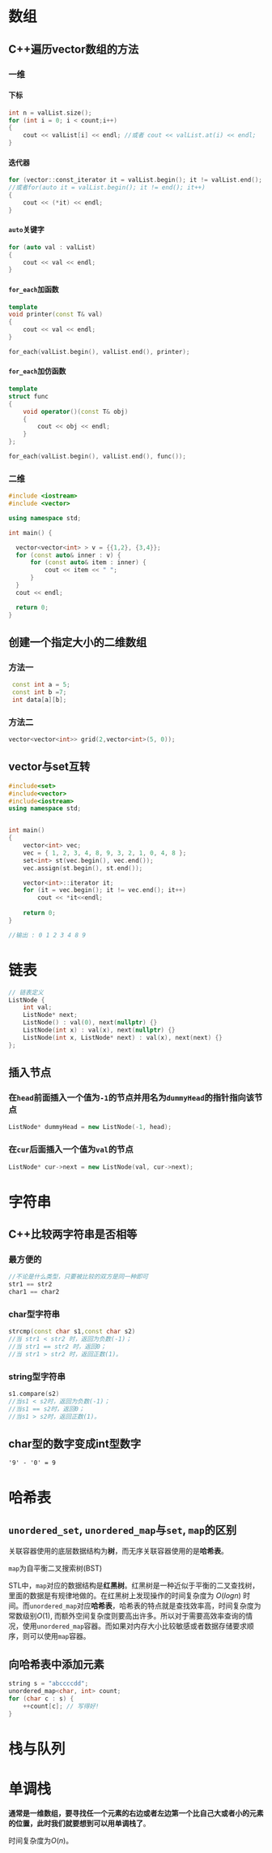 # 数组

## C++遍历vector数组的方法

### 一维

#### 下标

```C++
int n = valList.size(); 
for (int i = 0; i < count;i++) 
{ 
    cout << valList[i] << endl; //或者 cout << valList.at(i) << endl;
}
```

#### 迭代器

```C++
for (vector::const_iterator it = valList.begin(); it != valList.end(); it++) 
//或者for(auto it = valList.begin(); it != end(); it++)
{ 
    cout << (*it) << endl;
}
```

#### `auto`关键字

```C++
for (auto val : valList)
{ 
    cout << val << endl;
}
```

#### `for_each`加函数

```c++
template
void printer(const T& val)
{ 
    cout << val << endl;
}

for_each(valList.begin(), valList.end(), printer);
```

#### `for_each`加仿函数

```C++
template
struct func
{ 
    void operator()(const T& obj) 
    { 
        cout << obj << endl;
    }
};

for_each(valList.begin(), valList.end(), func());

```

### 二维

```c++
#include <iostream>
#include <vector>

using namespace std;

int main() {

  vector<vector<int> > v = {{1,2}, {3,4}};
  for (const auto& inner : v) {
      for (const auto& item : inner) {
          cout << item << " ";
      }
  }
  cout << endl;

  return 0;
}
```

## 创建一个指定大小的二维数组

### 方法一

```C++
 const int a = 5;
 const int b =7;
 int data[a][b];
```

### 方法二

```C++
vector<vector<int>> grid(2,vector<int>(5, 0));
```

## vector与set互转

```C++
#include<set>
#include<vector>
#include<iostream>
using namespace std;


int main()
{
    vector<int> vec;
    vec = { 1, 2, 3, 4, 8, 9, 3, 2, 1, 0, 4, 8 };
    set<int> st(vec.begin(), vec.end());
    vec.assign(st.begin(), st.end());

    vector<int>::iterator it;
    for (it = vec.begin(); it != vec.end(); it++)
        cout << *it<<endl;
    
    return 0;
}

//输出 : 0 1 2 3 4 8 9 
```

# 链表

```C++
// 链表定义
ListNode {
    int val;
    ListNode* next;
    ListNode() : val(0), next(nullptr) {}
    ListNode(int x) : val(x), next(nullptr) {}
    ListNode(int x, ListNode* next) : val(x), next(next) {}
};
```

## 插入节点

### 在`head`前面插入一个值为`-1`的节点并用名为`dummyHead`的指针指向该节点

```C++
ListNode* dummyHead = new ListNode(-1, head);
```

### 在`cur`后面插入一个值为`val`的节点

```C++
ListNode* cur->next = new ListNode(val, cur->next);
```

# 字符串

## C++比较两字符串是否相等

### 最方便的

```c++
//不论是什么类型，只要被比较的双方是同一种即可
str1 == str2
char1 == char2
```

### char型字符串

```C++
strcmp(const char s1,const char s2)
//当 str1 < str2 时，返回为负数(-1)；
//当 str1 == str2 时，返回0；
//当 str1 > str2 时，返回正数(1)。
```

### string型字符串

```C++
s1.compare(s2)
//当s1 < s2时，返回为负数(-1)；
//当s1 == s2时，返回0；
//当s1 > s2时，返回正数(1)。
```

## char型的数字变成int型数字

`'9' - '0' = 9`

# 哈希表

## `unordered_set`, `unordered_map`与`set`, `map`的区别

关联容器使用的底层数据结构为**树**，而无序关联容器使用的是**哈希表**。

`map`为自平衡二叉搜索树(BST)

STL中，`map`对应的数据结构是**红黑树**。红黑树是一种近似于平衡的二叉查找树，里面的数据是有规律地做的。在红黑树上发现操作的时间复杂度为 $O(logn)$ 时间。而`unordered_map`对应**哈希表**，哈希表的特点就是查找效率高，时间复杂度为常数级别$O(1)$, 而额外空间复杂度则要高出许多。所以对于需要高效率查询的情况，使用`unordered_map`容器。而如果对内存大小比较敏感或者数据存储要求顺序，则可以使用`map`容器。

## 向哈希表中添加元素

```C++
string s = "abccccdd";
unordered_map<char, int> count;
for (char c : s) {
    ++count[c]; // 写得好!
}
```

# 栈与队列



# 单调栈

**通常是一维数组，要寻找任一个元素的右边或者左边第一个比自己大或者小的元素的位置，此时我们就要想到可以用单调栈了**。

时间复杂度为$O(n)$。
